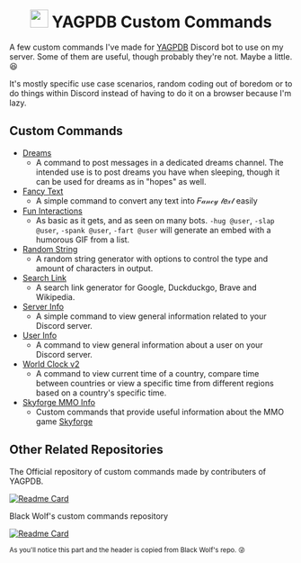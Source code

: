 <h1 align="center"><img src="https://yagpdb.xyz/static/img/logo_y.png" height=32px width=32px alt=""></img>&nbspYAGPDB Custom Commands</h1>

A few custom commands I've made for [YAGPDB](https://yagpdb.xyz/) Discord bot to use on my server. Some of them are useful, though probably they're not. Maybe a little. :laughing:

It's mostly specific use case scenarios, random coding out of boredom or to do things within Discord instead of having to do it on a browser because I'm lazy.

## Custom Commands
- [Dreams](./Dreams)
  - A command to post messages in a dedicated dreams channel. The intended use is to post dreams you have when sleeping, though it can be used for dreams as in "hopes" as well.
- [Fancy Text](./Fancy%20Text)
  - A simple command to convert any text into 𝐹𝒶𝓃𝒸𝓎 𝓉𝑒𝓍𝓉 easily
- [Fun Interactions](./Fun%20Interactions)
  - As basic as it gets, and as seen on many bots. `-hug @user`, `-slap @user`, `-spank @user`, `-fart @user` will generate an embed with a humorous GIF from a list.
- [Random String](./Random%20String)
  - A random string generator with options to control the type and amount of characters in output.
- [Search Link](./Search%20Link)
  - A search link generator for Google, Duckduckgo, Brave and Wikipedia.
- [Server Info](./Server%20Info)
  - A simple command to view general information related to your Discord server.
- [User Info](./User%20Info)
  - A command to view general information about a user on your Discord server.
- [World Clock v2](./World%20Clock%20v2)
  - A command to view current time of a country, compare time between countries or view a specific time from different regions based on a country's specific time.
- [Skyforge MMO Info](https://github.com/Samillion/skyforge-yagpdb)
  - Custom commands that provide useful information about the MMO game [Skyforge](https://sf.my.games/en)

## Other Related Repositories
The Official repository of custom commands made by contributers of YAGPDB.

[![Readme Card](https://github-readme-stats.vercel.app/api/pin/?username=yagpdb-cc&repo=yagpdb-cc&icon_color=e74c3c&bg_color=151515&text_color=fff)](https://yagpdb-cc.github.io/)  

Black Wolf's custom commands repository

[![Readme Card](https://github-readme-stats.vercel.app/api/pin/?username=BlackWolfWoof&repo=yagpdb-cc&icon_color=e74c3c&bg_color=151515&text_color=fff)](https://github.com/BlackWolfWoof/yagpdb-cc)  

<sub>As you'll notice this part and the header is copied from Black Wolf's repo. :stuck_out_tongue_winking_eye:</sub>
